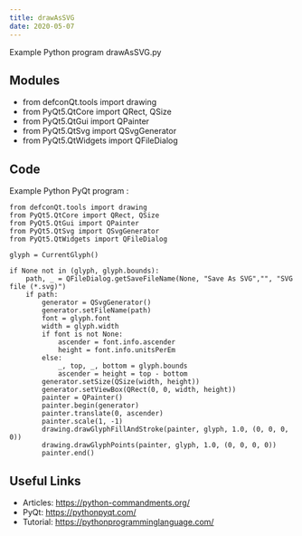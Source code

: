 ```yaml
---
title: drawAsSVG
date: 2020-05-07
---
```

Example Python program drawAsSVG.py

## Modules

* from defconQt.tools import drawing
* from PyQt5.QtCore import QRect, QSize
* from PyQt5.QtGui import QPainter
* from PyQt5.QtSvg import QSvgGenerator
* from PyQt5.QtWidgets import QFileDialog

## Code

Example Python PyQt program :

    from defconQt.tools import drawing
    from PyQt5.QtCore import QRect, QSize
    from PyQt5.QtGui import QPainter
    from PyQt5.QtSvg import QSvgGenerator
    from PyQt5.QtWidgets import QFileDialog
    
    glyph = CurrentGlyph()
    
    if None not in (glyph, glyph.bounds):
        path, _ = QFileDialog.getSaveFileName(None, "Save As SVG","", "SVG file (*.svg)")
        if path:
            generator = QSvgGenerator()
            generator.setFileName(path)
            font = glyph.font
            width = glyph.width
            if font is not None:
                ascender = font.info.ascender
                height = font.info.unitsPerEm
            else:
                _, top, _, bottom = glyph.bounds
                ascender = height = top - bottom
            generator.setSize(QSize(width, height))
            generator.setViewBox(QRect(0, 0, width, height))
            painter = QPainter()
            painter.begin(generator)
            painter.translate(0, ascender)
            painter.scale(1, -1)
            drawing.drawGlyphFillAndStroke(painter, glyph, 1.0, (0, 0, 0, 0))
            drawing.drawGlyphPoints(painter, glyph, 1.0, (0, 0, 0, 0))
            painter.end()

## Useful Links

- Articles: https://python-commandments.org/
- PyQt: https://pythonpyqt.com/
- Tutorial: https://pythonprogramminglanguage.com/

